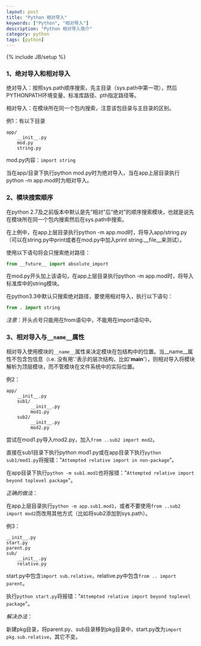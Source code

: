 ```yaml
---
layout: post
title: "Python 相对导入"
keywords: ["Python", "相对导入"]
description: "Python 相对导入简介"
category: python
tags: [python]
---
```

{% include JB/setup %}

### 1、绝对导入和相对导入

绝对导入：按照sys.path顺序搜索，先主目录（sys.path中第一项），然后PYTHONPATH环境变量、标准库路径、pth指定路径等。

相对导入：在模块所在同一个包内搜索，注意该包目录与主目录的区别。

例1：有以下目录

```
app/
    __init__.py
    mod.py
    string.py
```

mod.py内容：`import string`

当在app/目录下执行python mod.py时为绝对导入，当在app上层目录执行python -m app.mod时为相对导入。

### 2、模块搜索顺序

在python 2.7及之前版本中默认是先“相对”后“绝对”的顺序搜索模块，也就是说先在模块所在同一个包内搜索然后在sys.path中搜索。

在上例中，在app上层目录执行python -m app.mod时，将导入app/string.py（可以在string.py中print或者在mod.py中加入print string.__file__来测试）。

使用以下语句将会只搜索绝对路径：

```python
from __future__ import absolute_import
```

在mod.py开头加上该语句，在app上层目录执行python -m app.mod时，将导入标准库中的string模块。

在python3.3中默认只搜索绝对路径，要使用相对导入，执行以下语句：

```python
from . import string
```

_注意_：开头点号只能用在from语句中，不能用在import语句中。

### 3、相对导入与`__name__`属性

相对导入使用模块的`__name__`属性来决定模块在包结构中的位置。当__name__属性不包含包信息（i.e. 没有用'.'表示的层次结构，比如'__main__'），则相对导入将模块解析为顶层模块，而不管模块在文件系统中的实际位置。

例2：

```
app/
    __init__.py
    sub1/
         __init__.py
         mod1.py
    sub2/
         __init__.py
         mod2.py
```

尝试在mod1.py导入mod2.py，加入`from ..sub2 import mod2`。

直接在sub1目录下执行python mod1.py或在app目录下执行`python sub1/mod1.py`将报错："`Attempted relative import in non-package`"。

在app目录下执行`python -m sub1.mod1`也将报错："`Attempted relative import beyond toplevel package`"。

_正确的做法_：

在app上层目录执行`python -m app.sub1.mod1`，或者不要使用`from ..sub2 import mod2`而改用其他方式（比如将sub2添加到sys.path）。

例3：

```
__init__.py
start.py
parent.py
sub/
    __init__.py
    relative.py
```

start.py中包含`import sub.relative`，relative.py中包含`from .. import parent`。

执行`python start.py`将报错："`Attempted relative import beyond toplevel package`"。

_解决办法_：

新建pkg目录，将parent.py、sub目录移到pkg目录中，start.py改为`import pkg.sub.relative`，其它不变。
